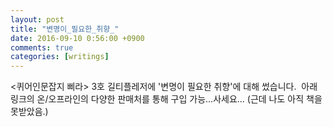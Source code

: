 ```yaml
---
layout: post
title: "변명이_필요한_취향_"
date: 2016-09-10 0:56:00 +0900
comments: true 
categories: [writings] 
---
```

<퀴어인문잡지 삐라> 3호 길티플레저에 '변명이 필요한 취향'에 대해 썼습니다. 
아래 링크의 온/오프라인의 다양한 판매처를 통해 구입 가능...사세요...
(근데 나도 아직 책을 못받았음.)


